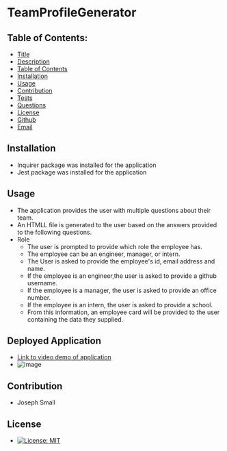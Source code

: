 # TeamProfileGenerator
## Table of Contents:
* [Title](#Team-Generator)
* [Description](#Description)
* [Table of Contents](#TableofContents)
* [Installation](#Installation)
* [Usage](#Usage)
* [Contribution](#Contribution)
* [Tests](#Tests)
* [Questions](#Questions)
* [License](#License)
* [Github](#Github)
* [Email](#Email)

## Installation 
- Inquirer package was installed for the application
- Jest package was installed for the application

## Usage
  - The application provides the user with multiple questions about their team.
  - An HTMLL file is generated to the user based on the answers provided to the following questions.
  - Role
    - The user is prompted to provide which role the employee has.
    - The employee can be an engineer, manager, or intern.
    - The User is asked to provide the employee's id, email address and name.
    - If the employee is an engineer,the user is asked to provide a github username.
    - If the employee is a manager, the user is asked to provide an office number.
    - If the employee is an intern, the user is asked to provide a school.
    - From this information, an employee card will be provided to the user containing the data they supplied.
 
## Deployed Application
  - [Link to video demo of application](https://drive.google.com/file/d/1Uc0dC-5IuH3JQpTzoK2Mluz8YS2VSEdG/view)
- ![image](![image](https://user-images.githubusercontent.com/63420051/114327597-b34a4f00-9b07-11eb-837e-83bbfa6f1fc4.png))
## Contribution 
  - Joseph Small
## License 
  - [![License: MIT](https://img.shields.io/badge/License-MIT-yellow.svg)](https://opensource.org/licenses/MIT)
